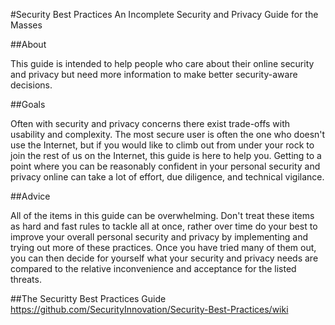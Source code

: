 #Security Best Practices
An Incomplete Security and Privacy Guide for the Masses

##About

This guide is intended to help people who care about their online security and privacy but need more information to make better security-aware decisions.

##Goals

Often with security and privacy concerns there exist trade-offs with usability and complexity. The most secure user is often the one who doesn't use the Internet, but if you would like to climb out from under your rock to join the rest of us on the Internet, this guide is here to help you. Getting to a point where you can be reasonably confident in your personal security and privacy online can take a lot of effort, due diligence, and technical vigilance. 

##Advice

All of the items in this guide can be overwhelming. Don't treat these items as hard and fast rules to tackle all at once, rather over time do your best to improve your overall personal security and privacy by implementing and trying out more of these practices. Once you have tried many of them out, you can then decide for yourself what your security and privacy needs are compared to the relative inconvenience and acceptance for the listed threats.

##The Securitty Best Practices Guide
https://github.com/SecurityInnovation/Security-Best-Practices/wiki
